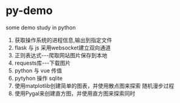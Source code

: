 # py-demo
some demo study in python

1. 获取操作系统的进程信息,输出到指定文件
2. flask 与 js 采用websocket建立双向通道
3. 正则表达式---爬取网站图片保存到本地
4. requests库---下载图片
5. python 与 vue 传值
6. pytyhon 操作 sqlite
7. 使用matplotlib创建简单的图表，并使用散点图来探索 随机漫步过程
8. 使用Pygal来创建直方图，并使用直方图来探索同时
